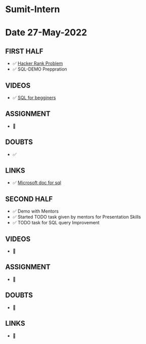 # Sumit-Intern

# Date 27-May-2022


## FIRST HALF

- ✅ [Hacker Rank Problem](https://github.com/sp18-interns/Sumit-Intern/tree/main/27-May-2022/Hacker_Rank)
- ✅ SQL-DEMO Preppration 

## VIDEOS
- ✅ [SQL for begginers](https://www.youtube.com/watch?v=HXV3zeQKqGY)
 

## ASSIGNMENT
- 🚫


## DOUBTS
- ✅


## LINKS
- ✅ [Microsoft doc for sql](https://docs.microsoft.com/en-us/sql/?view=sql-server-ver16)


## SECOND HALF 
- ✅ Demo with Mentors
- ✅ Started TODO task given by mentors for Presentation Skills
- ✅ TODO task for SQL query Improvement


## VIDEOS
- 🚫



## ASSIGNMENT
- 🚫



## DOUBTS

- 🚫



## LINKS

- 🚫



